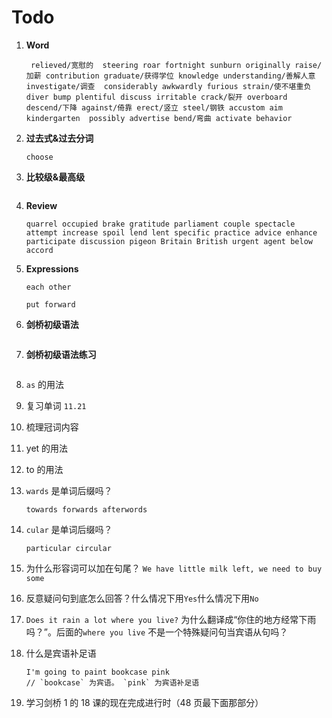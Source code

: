 # Todo

1. **Word**

   ```
    relieved/宽慰的  steering roar fortnight sunburn originally raise/加薪 contribution graduate/获得学位 knowledge understanding/善解人意 investigate/调查  considerably awkwardly furious strain/使不堪重负 diver bump plentiful discuss irritable crack/裂开 overboard descend/下降 against/倚靠 erect/竖立 steel/钢铁 accustom aim kindergarten  possibly advertise bend/弯曲 activate behavior
   ```

2. **过去式&过去分词**

   ```
   choose
   ```

3. **比较级&最高级**

   ```

   ```

4. **Review**

   ```
   quarrel occupied brake gratitude parliament couple spectacle attempt increase spoil lend lent specific practice advice enhance participate discussion pigeon Britain British urgent agent below accord
   ```

5. **Expressions**

   ```
   each other

   put forward
   ```

6. **剑桥初级语法**

   ```

   ```

7. **剑桥初级语法练习**

   ```

   ```

8. `as` 的用法

9. 复习单词 `11.21`

10. 梳理冠词内容

11. yet 的用法

12. to 的用法

13. `wards` 是单词后缀吗？

    ```
    towards forwards afterwords
    ```

14. `cular` 是单词后缀吗？

    ```
    particular circular
    ```

15. 为什么形容词可以加在句尾？ `We have little milk left, we need to buy some`

16. 反意疑问句到底怎么回答？什么情况下用`Yes`什么情况下用`No`

17. `Does it rain a lot where you live?` 为什么翻译成“你住的地方经常下雨吗？”。后面的`where you live` 不是一个特殊疑问句当宾语从句吗？

18. 什么是宾语补足语

    ```
    I'm going to paint bookcase pink
    // `bookcase` 为宾语。 `pink` 为宾语补足语
    ```

19. 学习剑桥 1 的 18 课的现在完成进行时（48 页最下面那部分）
